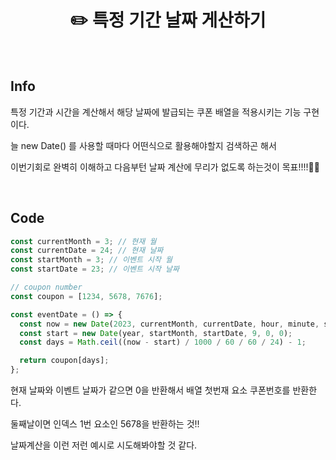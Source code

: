 # <div align="center">✏️ 특정 기간 날짜 게산하기</div>

<br>

## Info

특정 기간과 시간을 계산해서 해당 날짜에 발급되는 쿠폰 배열을 적용시키는 기능 구현이다.

늘 new Date() 를 사용할 때마다 어떤식으로 활용해야할지 검색하곤 해서

이번기회로 완벽히 이해하고 다음부턴 날짜 계산에 무리가 없도록 하는것이 목표!!!!💪🏻

<br>

## Code

```jsx
const currentMonth = 3; // 현재 월
const currentDate = 24; // 현재 날짜
const startMonth = 3; // 이벤트 시작 월
const startDate = 23; // 이벤트 시작 날짜

// coupon number
const coupon = [1234, 5678, 7676];

const eventDate = () => {
  const now = new Date(2023, currentMonth, currentDate, hour, minute, second); // hour,minute,second 다른 함수에서 가져온다 침!
  const start = new Date(year, startMonth, startDate, 9, 0, 0);
  const days = Math.ceil((now - start) / 1000 / 60 / 60 / 24) - 1;

  return coupon[days];
};
```

현재 날짜와 이벤트 날짜가 같으면 0을 반환해서 배열 첫번재 요소 쿠폰번호를 반환한다.

둘째날이면 인덱스 1번 요소인 5678을 반환하는 것!!

날짜계산을 이런 저런 예시로 시도해봐야할 것 같다.
